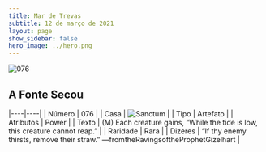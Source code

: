 ```yaml
---
title: Mar de Trevas
subtitle: 12 de março de 2021
layout: page
show_sidebar: false
hero_image: ../hero.png
---
```


![076](https://cdn.keyforgegame.com/media/card_front/pt/496_076_VJJ5Q526QMPR_pt.png)

## A Fonte Secou

|----|----|
| Número | 076 |
| Casa | ![Sanctum](https://archonarcana.com/images/thumb/c/c7/Sanctum.png/22px-Sanctum.png "Santuário") |
| Tipo | Artefato |
| Atributos | Power |
| Texto | (M) Each creature gains, “While the tide is low, this creature cannot reap.” |
| Raridade | Rara |
| Dizeres | “If thy enemy thirsts, remove their straw.” <softreturn>—from<nonbreak>the<nonbreak>Ravings<nonbreak>of<nonbreak>the<nonbreak>Prophet<nonbreak>Gizelhart |
